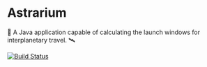 <!--
  Title: Astrarium
  Description :A Java application capable of calculating the launch windows for interplanetary travel.
  Author: Vittorio Iocolano aka SirPryderi
  -->
# Astrarium
🚀 A Java application capable of calculating the launch windows for interplanetary travel. 🛰

[![Build Status](https://travis-ci.org/SirPryderi/Astrarium.svg?branch=master)](https://travis-ci.org/SirPryderi/Astrarium)
